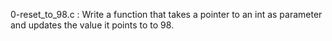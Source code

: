 0-reset_to_98.c : Write a function that takes a pointer to an int as parameter and updates the value it points to to 98.
